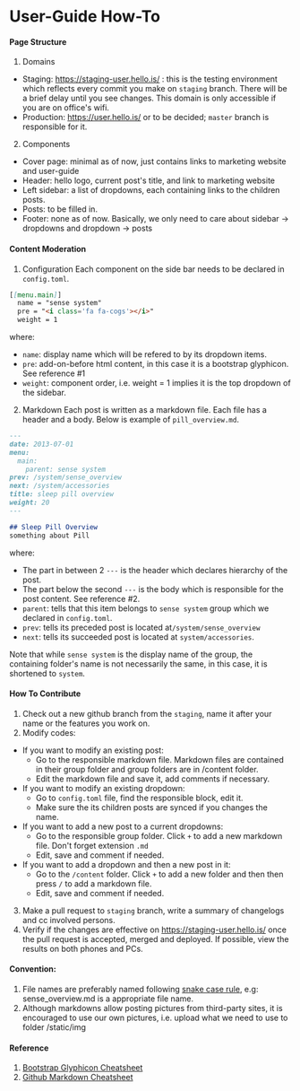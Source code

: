User-Guide How-To
=================

####  Page Structure

1. Domains
  - Staging: https://staging-user.hello.is/ : this is the testing environment which reflects every commit you make on `staging` branch. There will be a brief delay until you see changes. This domain is only accessible if you are on office's wifi.
  - Production: https://user.hello.is/ or to be decided; `master` branch is responsible for it.

2. Components
  - Cover page: minimal as of now, just contains links to marketing website and user-guide
  - Header: hello logo, current post's title, and link to marketing website
  - Left sidebar: a list of dropdowns, each containing links to the children posts.
  - Posts: to be filled in.
  - Footer: none as of now.
  Basically, we only need to care about sidebar -> dropdowns and dropdown -> posts
 
#### Content Moderation

1. Configuration
  Each component on the side bar needs to be declared in `config.toml`. 
  ```md
  [[menu.main]]
    name = "sense system"
    pre = "<i class='fa fa-cogs'></i>"
    weight = 1
  ```
where:
  - `name`: display name which will be refered to by its dropdown items.
  - `pre`: add-on-before html content, in this case it is a bootstrap glyphicon. See reference #1
  - `weight`: component order, i.e. weight = 1 implies it is the top dropdown of the sidebar.

2. Markdown
  Each post is written as a markdown file. 
  Each file has a header and a body. Below is example of `pill_overview.md`.
  
  ```md
  ---
  date: 2013-07-01
  menu:
    main:
      parent: sense system
  prev: /system/sense_overview
  next: /system/accessories
  title: sleep pill overview
  weight: 20
  ---

  ## Sleep Pill Overview
  something about Pill
  ```
  where:
  - The part in between 2 `---` is the header which declares hierarchy of the post.
  - The part below the second `---` is the body which is responsible for the post content. See reference #2.
  - `parent`: tells that this item belongs to `sense system` group which we declared in `config.toml`. 
  - `prev`: tells its preceded post is located at`/system/sense_overview` 
  - `next`: tells its succeeded post is located at `system/accessories`. 
 
  Note that while `sense system` is the display name of the group, the containing folder's name is not necessarily   the same, in this case, it is shortened to `system`.

#### How To Contribute

1. Check out a new github branch from the `staging`, name it after your name or the features you work on.
2. Modify codes:
  - If you want to modify an existing post: 
    - Go to the responsible markdown file. Markdown files are contained in their group folder and group folders are in /content folder.
    - Edit the markdown file and save it, add comments if necessary.
  - If you want to modify an existing dropdown:
    - Go to `config.toml` file, find the responsible block, edit it.
    -  Make sure the its children posts are synced if you changes the name.
  - If you want to add a new post to a current dropdowns:
    - Go to the responsible group folder. Click `+` to add a new markdown file. Don't forget extension `.md`
    - Edit, save and comment if needed.
  - If you want to add a dropdown and then a new post in it:
    - Go to the `/content` folder. Click `+` to add a new folder and then then press `/` to add a markdown file.
    - Edit, save and comment if needed.
3. Make a pull request to `staging` branch, write a summary of changelogs and cc involved persons.
4. Verify if the changes are effective on https://staging-user.hello.is/ once the pull request is accepted, merged and deployed. If possible, view the results on both phones and PCs.

#### Convention:

1. File names are preferably named following [snake case rule](http://en.wikipedia.org/wiki/Snake_case), e.g: sense_overview.md is a appropriate file name.
2. Although markdowns allow posting pictures from third-party sites, it is encouraged to use our own pictures, i.e. upload what we need to use to folder /static/img 

#### Reference

1. [Bootstrap Glyphicon Cheatsheet](http://fortawesome.github.io/Font-Awesome/icons/)
2. [Github Markdown Cheatsheet](https://github.com/adam-p/markdown-here/wiki/Markdown-Cheatsheet)
